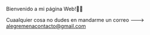Bienvenido a mi página Web!🙋‍♂️

Cuaalquier cosa no dudes en mandarme un correo ---> alegremenacontacto@gmail.com